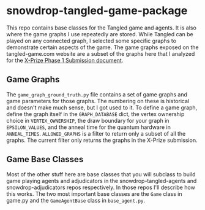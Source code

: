 # snowdrop-tangled-game-package
This repo contains base classes for the Tangled game and agents. It is also where the
game graphs I use repeatedly are stored. While Tangled can be played on any connected
graph, I selected some specific graphs to demonstrate certain aspects of the game. The game
graphs exposed on the tangled-game.com website are a subset of the graphs here that I analyzed
for the [X-Prize Phase 1 Submission document](https://fqodzpifyovgmqjlluin.supabase.co/storage/v1/object/public/pdfs/XPRIZE_Phase_I_Submission_Snowdrop.pdf).

## Game Graphs
The `game_graph_ground_truth.py` file contains a set of game graphs and game parameters for those
graphs. The numbering on these is historical and doesn't make much sense, but I got used to it. 
To define a game graph, define the graph itself in the `GRAPH_DATABASE` dict, the vertex ownership 
choice in `VERTEX_OWNERSHIP`, the draw boundary for your graph in `EPSILON_VALUES`, and the anneal time 
for the quantum hardware in `ANNEAL_TIMES`. `ALLOWED_GRAPHS` is a filter to return only a subset of 
all the graphs. The current filter only returns the graphs in the X-Prize submission.

## Game Base Classes
Most of the other stuff here are base classes that you will subclass to build game playing agents and
adjudicators in the snowdrop-tangled-agents and snowdrop-adjudicators repos respectively. In those repos
I'll describe how this works. The two most important base classes are the `Game` class in game.py and the
`GameAgentBase` class in `base_agent.py`. 
